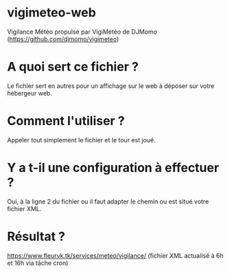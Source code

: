 # vigimeteo-web
Vigilance Météo propulsé par VigiMétéo de DJMomo (https://github.com/djmomo/vigimeteo)

# A quoi sert ce fichier ?
Le fichier sert en autres pour un affichage sur le web à déposer sur votre hébergeur web.

# Comment l'utiliser ?
Appeler tout simplement le fichier et le tour est joué.

# Y a t-il une configuration à effectuer ?
Oui, à la ligne 2 du fichier ou il faut adapter le chemin ou est situé votre fichier XML.

# Résultat ?
https://www.fleuryk.tk/services/meteo/vigilance/ (fichier XML actualisé à 6h et 16h via tâche cron)
